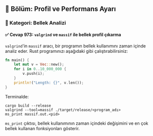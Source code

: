## 📘 Bölüm: Profil ve Performans Ayarı  
### 🔹 Kategori: Bellek Analizi  
#### ✅ Cevap 973: `valgrind` ve `massif` ile bellek profil çıkarma

`valgrind`'in `massif` aracı, bir programın bellek kullanımını zaman içinde analiz eder. Rust programınızı aşağıdaki gibi çalıştırabilirsiniz:

```rust
fn main() {
    let mut v = Vec::new();
    for i in 0..10_000_000 {
        v.push(i);
    }
    println!("Length: {}", v.len());
}
```

Terminalde:
```
cargo build --release
valgrind --tool=massif ./target/release/<program_adı>
ms_print massif.out.<pid>
```
`ms_print` çıktısı, bellek kullanımının zaman içindeki değişimini ve en çok bellek kullanan fonksiyonları gösterir.
